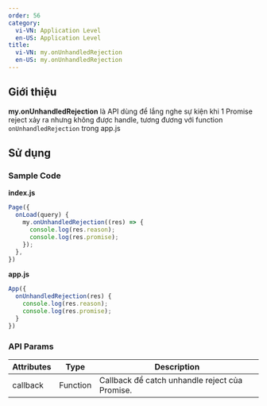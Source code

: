 ```yaml
---
order: 56
category:
  vi-VN: Application Level
  en-US: Application Level
title: 
  vi-VN: my.onUnhandledRejection
  en-US: my.onUnhandledRejection
---
```


## Giới thiệu

**my.onUnhandledRejection** là API dùng để lắng nghe sự kiện khi 1 Promise reject xảy ra nhưng không được handle, tương đương với function `onUnhandledRejection` trong app.js

## Sử dụng

### Sample Code

**index.js**

```js
Page({
  onLoad(query) {
    my.onUnhandledRejection((res) => {
      console.log(res.reason);
      console.log(res.promise);
    });
  },
})
```

**app.js**

```js
App({
  onUnhandledRejection(res) {
    console.log(res.reason);
    console.log(res.promise);
  }
})
```

### API Params

| Attributes | Type     | Description                                                           |
| ---------- | -------- | --------------------------------------------------------------------- |
| callback    | Function | Callback để catch unhandle reject của Promise. |
